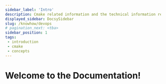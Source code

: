 ```yaml
---
sidebar_label: 'Intro'
description: Cmake related information and the technical information related to the setup, advanced usage, customization, and update of your devops application.
displayed_sidebar: DocsySidebar
slug: /knowhow/devops
# pagination_next: <tba>
sidebar_position: 1
tags:
 - introduction
 - cmake
 - concepts
---
```


# Welcome to the Documentation!